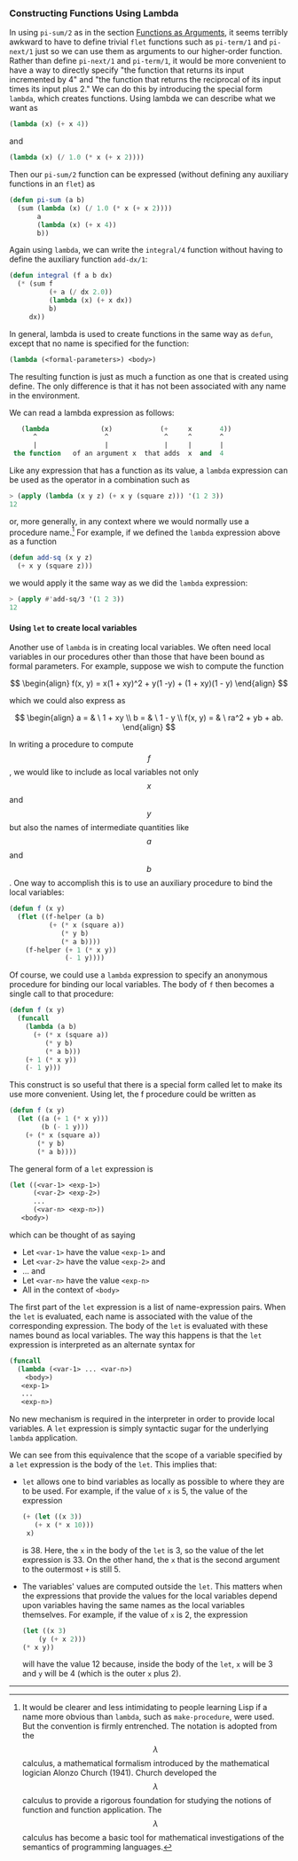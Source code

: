 ### Constructing Functions Using Lambda

In using ``pi-sum/2`` as in the section [Functions as Arguments](), it seems terribly awkward to have to define trivial ``flet`` functions such as ``pi-term/1`` and ``pi-next/1`` just so we can use them as arguments to our higher-order function. Rather than define ``pi-next/1`` and ``pi-term/1``, it would be more convenient to have a way to directly specify "the function that returns its input incremented by 4" and "the function that returns the reciprocal of its input times its input plus 2." We can do this by introducing the special form ``lambda``, which creates functions. Using lambda we can describe what we want as

```lisp
(lambda (x) (+ x 4))
```

and

```lisp
(lambda (x) (/ 1.0 (* x (+ x 2))))
```

Then our ``pi-sum/2`` function can be expressed (without defining any auxiliary functions in an ``flet``) as

```lisp
(defun pi-sum (a b)
  (sum (lambda (x) (/ 1.0 (* x (+ x 2))))
       a
       (lambda (x) (+ x 4))
       b))
```

Again using ``lambda``, we can write the ``integral/4`` function without having to define the auxiliary function ``add-dx/1``:

```lisp
(defun integral (f a b dx)
  (* (sum f
          (+ a (/ dx 2.0))
          (lambda (x) (+ x dx))
          b)
     dx))
```

In general, lambda is used to create functions in the same way as ``defun``, except that no name is specified for the function:

```lisp
(lambda (<formal-parameters>) <body>)
```

The resulting function is just as much a function as one that is created using define. The only difference is that it has not been associated with any name in the environment.

We can read a lambda expression as follows:

```lisp
   (lambda             (x)            (+     x       4))
      ^                 ^              ^     ^       ^
      |                 |              |     |       |
 the function   of an argument x  that adds  x  and  4
```

Like any expression that has a function as its value, a ``lambda`` expression can be used as the operator in a combination such as

```lisp
> (apply (lambda (x y z) (+ x y (square z))) '(1 2 3))
12
```

or, more generally, in any context where we would normally use a procedure name.[^1] For example, if we defined the ``lambda`` expression above as a function

```lisp
(defun add-sq (x y z)
  (+ x y (square z)))
```

we would apply it the same way as we did the ``lambda`` expression:

```lisp
> (apply #'add-sq/3 '(1 2 3))
12
```

#### Using ``let`` to create local variables

Another use of ``lambda`` is in creating local variables. We often need local variables in our procedures other than those that have been bound as formal parameters. For example, suppose we wish to compute the function

$$
\begin{align}
f(x, y) = x(1 + xy)^2 + y(1 -y) + (1 + xy)(1 - y)
\end{align}
$$

which we could also express as

$$
\begin{align}
a = & \ 1 + xy \\
b = & \ 1 - y \\
f(x, y) = & \ ra^2 + yb + ab.
\end{align}
$$

In writing a procedure to compute $$f$$, we would like to include as local variables not only $$x$$ and $$y$$ but also the names of intermediate quantities like $$a$$ and $$b$$. One way to accomplish this is to use an auxiliary procedure to bind the local variables:

```lisp
(defun f (x y)
  (flet ((f-helper (a b)
          (+ (* x (square a))
             (* y b)
             (* a b))))
    (f-helper (+ 1 (* x y))
              (- 1 y))))
```

Of course, we could use a ``lambda`` expression to specify an anonymous procedure for binding our local variables. The body of ``f`` then becomes a single call to that procedure:

```lisp
(defun f (x y)
  (funcall
    (lambda (a b)
      (+ (* x (square a))
         (* y b)
         (* a b)))
    (+ 1 (* x y))
    (- 1 y)))
```

This construct is so useful that there is a special form called let to make its use more convenient. Using let, the f procedure could be written as

```lisp
(defun f (x y)
  (let ((a (+ 1 (* x y)))
        (b (- 1 y)))
    (+ (* x (square a))
       (* y b)
       (* a b))))
```

 The general form of a ``let`` expression is

```lisp
(let ((<var-1> <exp-1>)
      (<var-2> <exp-2>)
      ...
      (<var-n> <exp-n>))
   <body>)
```

which can be thought of as saying

* Let ``<var-1>`` have the value ``<exp-1>`` and
* Let ``<var-2>`` have the value ``<exp-2>`` and
* ... and
* Let ``<var-n>`` have the value ``<exp-n>``
* All in the context of ``<body>``

The first part of the ``let`` expression is a list of name-expression pairs. When the ``let`` is evaluated, each name is associated with the value of the corresponding expression. The body of the ``let`` is evaluated with these names bound as local variables. The way this happens is that the ``let`` expression is interpreted as an alternate syntax for

```lisp
(funcall
  (lambda (<var-1> ... <var-n>)
    <body>)
   <exp-1>
   ...
   <exp-n>)
```

No new mechanism is required in the interpreter in order to provide local variables. A ``let`` expression is simply syntactic sugar for the underlying ``lambda`` application.

We can see from this equivalence that the scope of a variable specified by a ``let`` expression is the body of the ``let``. This implies that:

* ``let`` allows one to bind variables as locally as possible to where they are to be used. For example, if the value of ``x`` is 5, the value of the expression
  ```lisp
  (+ (let ((x 3))
     (+ x (* x 10)))
   x)
  ```
  is 38. Here, the ``x`` in the body of the ``let`` is 3, so the value of the let expression is 33. On the other hand, the ``x`` that is the second argument to the outermost ``+`` is still 5.

* The variables' values are computed outside the ``let``. This matters when the expressions that provide the values for the local variables depend upon variables having the same names as the local variables themselves. For example, if the value of ``x`` is 2, the expression
  ```lisp
  (let ((x 3)
      (y (+ x 2)))
  (* x y))
  ```
  will have the value 12 because, inside the body of the ``let``, ``x`` will be 3 and ``y`` will be 4 (which is the outer ``x`` plus 2).

----

[^1]: It would be clearer and less intimidating to people learning Lisp if a name more obvious than ``lambda``, such as ``make-procedure``, were used. But the convention is firmly entrenched. The notation is adopted from the $$\lambda$$ calculus, a mathematical formalism introduced by the mathematical logician Alonzo Church (1941). Church developed the $$\lambda$$ calculus to provide a rigorous foundation for studying the notions of function and function application. The $$\lambda$$ calculus has become a basic tool for mathematical investigations of the semantics of programming languages.
